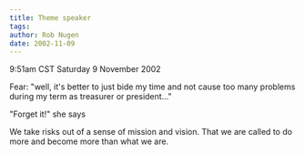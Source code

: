 ```yaml
---
title: Theme speaker
tags: 
author: Rob Nugen
date: 2002-11-09
---
```


<p class=date>9:51am CST Saturday 9 November 2002</p>

<p>Fear: "well, it's better to just bide my time and not cause too
many problems during my term as treasurer or president..."</p>

<p>"Forget it!" she says</p>

<p>We take risks out of a sense of mission and vision.  That we are
called to do more and become more than what we are.</p>

